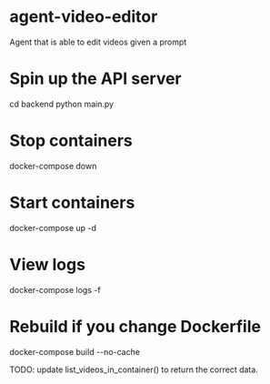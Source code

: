 # agent-video-editor

Agent that is able to edit videos given a prompt

# Spin up the API server

cd backend
python main.py

# Stop containers

docker-compose down

# Start containers

docker-compose up -d

# View logs

docker-compose logs -f

# Rebuild if you change Dockerfile

docker-compose build --no-cache

TODO: update list_videos_in_container() to return the correct data.
